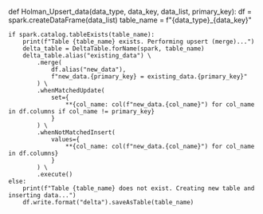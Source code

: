 def Holman_Upsert_data(data_type, data_key, data_list, primary_key):
    df = spark.createDataFrame(data_list)
    table_name = f"{data_type}_{data_key}"
    
    if spark.catalog.tableExists(table_name):
        print(f"Table {table_name} exists. Performing upsert (merge)...")
        delta_table = DeltaTable.forName(spark, table_name)
        delta_table.alias("existing_data") \
            .merge(
                df.alias("new_data"),
                f"new_data.{primary_key} = existing_data.{primary_key}"
            ) \
            .whenMatchedUpdate(
                set={
                    **{col_name: col(f"new_data.{col_name}") for col_name in df.columns if col_name != primary_key}
                }
            ) \
            .whenNotMatchedInsert(
                values={
                    **{col_name: col(f"new_data.{col_name}") for col_name in df.columns}
                }
            ) \
            .execute()
    else:
        print(f"Table {table_name} does not exist. Creating new table and inserting data...")
        df.write.format("delta").saveAsTable(table_name)
